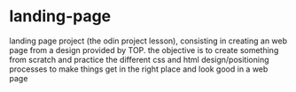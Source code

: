 # landing-page
landing page project (the odin project lesson), consisting in creating an web page from
a design provided by TOP. the objective is to create something from scratch and practice
the different css and html design/positioning processes to make things get in the right
place and look good in a web page
